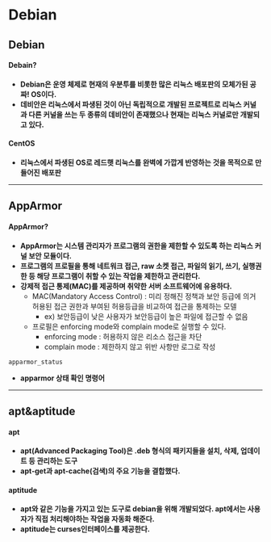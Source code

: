 # Debian
## Debian
#### Debain?
+ **Debian은 운영 체제로 현재의 우분투를 비롯한 많은 리눅스 배포판의 모체가된 공짜! OS이다.**
+ **데비안은 리눅스에서 파생된 것이 아닌 독립적으로 개발된 프로젝트로 리눅스 커널과 다른 커널을 쓰는 두 종류의 데비안이 존재했으나 현재는 리눅스 커널로만 개발되고 있다.**
#### CentOS
+ **리눅스에서 파생된 OS로 레드햇 리눅스를 완벽에 가깝게 반영하는 것을 목적으로 만들어진 배포판**
****
## AppArmor
#### AppArmor?
+ **AppArmor는 시스템 관리자가 프로그램의 권한을 제한할 수 있도록 하는 리눅스 커널 보안 모듈이다.**
+ **프로그램의 프로필을 통해 네트워크 접근, raw 소켓 접근, 파일의 읽기, 쓰기, 실행권한 등 해당 프로그램이 취할 수 있는 작업을 제한하고 관리한다.**
+ **강제적 접근 통제(MAC)를 제공하며 취약한 서버 소프트웨어에 유용하다.**
    + MAC(Mandatory Access Control) : 미리 정해진 정책과 보안 등급에 의거 허용된 접근 권한과 부여된 허용등급을 비교하여 접근을 통제하는 모델
        + ex) 보안등급이 낮은 사용자가 보안등급이 높은 파일에 접근할 수 없음
    + 프로필은 enforcing mode와 complain mode로 실행할 수 있다.
        + enforcing mode : 허용하지 않은 리소스 접근을 차단
        + complain mode : 제한하지 않고 위반 사항만 로그로 작성
```
apparmor_status
```
+ **apparmor 상태 확인 명령어**
****
## apt&aptitude
#### apt
+ **apt(Advanced Packaging Tool)은 .deb 형식의 패키지들을 설치, 삭제, 업데이트 등 관리하는 도구**
+ **apt-get과 apt-cache(검색)의 주요 기능을 결합했다.**
#### aptitude
+ **apt와 같은 기능을 가지고 있는 도구로 debian을 위해 개발되었다. apt에서는 사용자가 직접 처리해야하는 작업을 자동화 해준다.**
+ **aptitude는 curses인터페이스를 제공한다.**